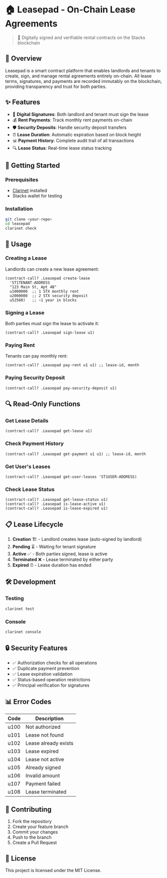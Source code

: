 # 🏠 Leasepad - On-Chain Lease Agreements

> 📝 Digitally signed and verifiable rental contracts on the Stacks blockchain

## 🌟 Overview

Leasepad is a smart contract platform that enables landlords and tenants to create, sign, and manage rental agreements entirely on-chain. All lease terms, signatures, and payments are recorded immutably on the blockchain, providing transparency and trust for both parties.

## ✨ Features

- 🔐 **Digital Signatures**: Both landlord and tenant must sign the lease
- 💰 **Rent Payments**: Track monthly rent payments on-chain
- 🛡️ **Security Deposits**: Handle security deposit transfers
- ⏰ **Lease Duration**: Automatic expiration based on block height
- 📊 **Payment History**: Complete audit trail of all transactions
- 🔍 **Lease Status**: Real-time lease status tracking

## 🚀 Getting Started

### Prerequisites

- [Clarinet](https://github.com/hirosystems/clarinet) installed
- Stacks wallet for testing

### Installation

```bash
git clone <your-repo>
cd leasepad
clarinet check
```

## 📖 Usage

### Creating a Lease

Landlords can create a new lease agreement:

```clarity
(contract-call? .Leasepad create-lease 
  'ST1TENANT-ADDRESS
  "123 Main St, Apt 4B"
  u1000000  ;; 1 STX monthly rent
  u2000000  ;; 2 STX security deposit
  u52560)   ;; ~1 year in blocks
```

### Signing a Lease

Both parties must sign the lease to activate it:

```clarity
(contract-call? .Leasepad sign-lease u1)
```

### Paying Rent

Tenants can pay monthly rent:

```clarity
(contract-call? .Leasepad pay-rent u1 u1) ;; lease-id, month
```

### Paying Security Deposit

```clarity
(contract-call? .Leasepad pay-security-deposit u1)
```

## 🔍 Read-Only Functions

### Get Lease Details
```clarity
(contract-call? .Leasepad get-lease u1)
```

### Check Payment History
```clarity
(contract-call? .Leasepad get-payment u1 u1) ;; lease-id, month
```

### Get User's Leases
```clarity
(contract-call? .Leasepad get-user-leases 'ST1USER-ADDRESS)
```

### Check Lease Status
```clarity
(contract-call? .Leasepad get-lease-status u1)
(contract-call? .Leasepad is-lease-active u1)
(contract-call? .Leasepad is-lease-expired u1)
```

## 📋 Lease Lifecycle

1. **Creation** 🏗️ - Landlord creates lease (auto-signed by landlord)
2. **Pending** ⏳ - Waiting for tenant signature
3. **Active** ✅ - Both parties signed, lease is active
4. **Terminated** ❌ - Lease terminated by either party
5. **Expired** ⏰ - Lease duration has ended

## 🛠️ Development

### Testing

```bash
clarinet test
```

### Console

```bash
clarinet console
```

## 🔒 Security Features

- ✅ Authorization checks for all operations
- ✅ Duplicate payment prevention
- ✅ Lease expiration validation
- ✅ Status-based operation restrictions
- ✅ Principal verification for signatures

## 📊 Error Codes

| Code | Description |
|------|-------------|
| u100 | Not authorized |
| u101 | Lease not found |
| u102 | Lease already exists |
| u103 | Lease expired |
| u104 | Lease not active |
| u105 | Already signed |
| u106 | Invalid amount |
| u107 | Payment failed |
| u108 | Lease terminated |

## 🤝 Contributing

1. Fork the repository
2. Create your feature branch
3. Commit your changes
4. Push to the branch
5. Create a Pull Request

## 📄 License

This project is licensed under the MIT License.


